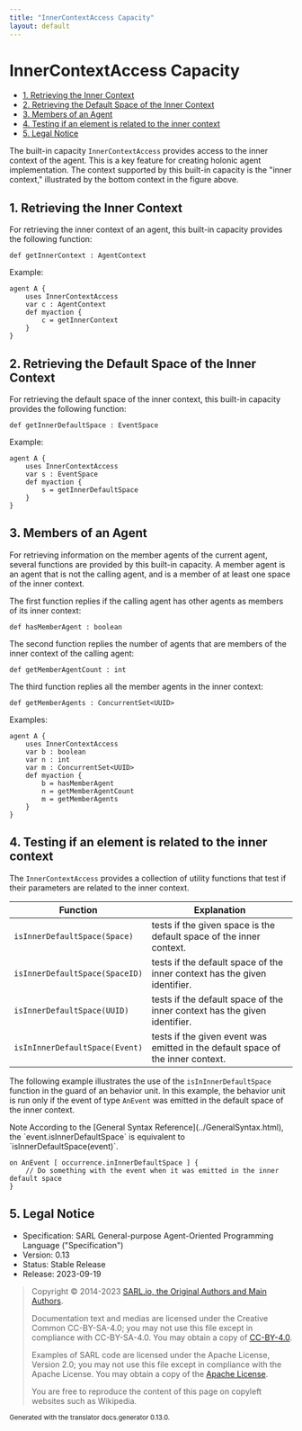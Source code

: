 ```yaml
---
title: "InnerContextAccess Capacity"
layout: default
---
```


# InnerContextAccess Capacity


<ul class="page_outline" id="page_outline">

<li><a href="#1-retrieving-the-inner-context">1. Retrieving the Inner Context</a></li>
<li><a href="#2-retrieving-the-default-space-of-the-inner-context">2. Retrieving the Default Space of the Inner Context</a></li>
<li><a href="#3-members-of-an-agent">3. Members of an Agent</a></li>
<li><a href="#4-testing-if-an-element-is-related-to-the-inner-context">4. Testing if an element is related to the inner context</a></li>
<li><a href="#5-legal-notice">5. Legal Notice</a></li>

</ul>


The built-in capacity `InnerContextAccess` provides access to the inner context of the agent.
This is a key feature for creating holonic agent implementation.
The context supported by this built-in capacity is the "inner context," illustrated by the
bottom context in the figure above.





## 1. Retrieving the Inner Context

For retrieving the inner context of an agent, this built-in capacity provides the following function:

```sarl
def getInnerContext : AgentContext
```



Example:
```sarl
agent A {
	uses InnerContextAccess
	var c : AgentContext
	def myaction {
		c = getInnerContext
	}
}
```



## 2. Retrieving the Default Space of the Inner Context

For retrieving the default space of the inner context, this built-in capacity provides the following function:

```sarl
def getInnerDefaultSpace : EventSpace
```



Example:
```sarl
agent A {
	uses InnerContextAccess
	var s : EventSpace
	def myaction {
		s = getInnerDefaultSpace
	}
}
```



## 3. Members of an Agent

For retrieving information on the member agents of the current agent, several functions are
provided by this built-in capacity.
A member agent is an agent that is not the calling agent, and is a member of at least
one space of the inner context.

The first function replies if the calling agent has other agents as members of its inner context:
```sarl
def hasMemberAgent : boolean
```



The second function replies the number of agents that are members of the inner context of the calling agent:
```sarl
def getMemberAgentCount : int
```



The third function replies all the member agents in the inner context:
```sarl
def getMemberAgents : ConcurrentSet<UUID>
```



Examples:
```sarl
agent A {
	uses InnerContextAccess
	var b : boolean
	var n : int
	var m : ConcurrentSet<UUID>
	def myaction {
		b = hasMemberAgent
		n = getMemberAgentCount
		m = getMemberAgents
	}
}
```



## 4. Testing if an element is related to the inner context

The `InnerContextAccess` provides a collection of utility functions that test if their parameters
are related to the inner context.


| Function                           | Explanation                                                                     |
| ---------------------------------- | ------------------------------------------------------------------------------- |
| `isInnerDefaultSpace(Space)`   | tests if the given space is the default space of the inner context.             |
| `isInnerDefaultSpace(SpaceID)` | tests if the default space of the inner context has the given identifier.       |
| `isInnerDefaultSpace(UUID)`    | tests if the default space of the inner context has the given identifier.       |
| `isInInnerDefaultSpace(Event)` | tests if the given event was emitted in the default space of the inner context. |


The following example illustrates the use of the `isInInnerDefaultSpace` function in the guard
of an behavior unit. In this example, the behavior unit is run only if the event
of type `AnEvent` was emitted in the default space of the inner context.

<p markdown="1"><span class="label label-info">Note</span> According to the [General Syntax Reference](../GeneralSyntax.html), the `event.isInnerDefaultSpace` is equivalent to `isInnerDefaultSpace(event)`.</p>

```sarl
on AnEvent [ occurrence.inInnerDefaultSpace ] {
	// Do something with the event when it was emitted in the inner default space
}
```



## 5. Legal Notice

* Specification: SARL General-purpose Agent-Oriented Programming Language ("Specification")
* Version: 0.13
* Status: Stable Release
* Release: 2023-09-19

> Copyright &copy; 2014-2023 [SARL.io, the Original Authors and Main Authors](https://www.sarl.io/about/index.html).
>
> Documentation text and medias are licensed under the Creative Common CC-BY-SA-4.0;
> you may not use this file except in compliance with CC-BY-SA-4.0.
> You may obtain a copy of [CC-BY-4.0](https://creativecommons.org/licenses/by-sa/4.0/deed.en).
>
> Examples of SARL code are licensed under the Apache License, Version 2.0;
> you may not use this file except in compliance with the Apache License.
> You may obtain a copy of the [Apache License](http://www.apache.org/licenses/LICENSE-2.0).
>
> You are free to reproduce the content of this page on copyleft websites such as Wikipedia.

<small>Generated with the translator docs.generator 0.13.0.</small>
